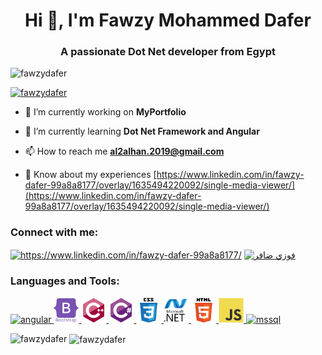 <h1 align="center">Hi 👋, I'm Fawzy Mohammed Dafer</h1>
<h3 align="center">A passionate Dot Net developer from Egypt</h3>

<p align="left"> <img src="https://komarev.com/ghpvc/?username=fawzydafer&label=Profile%20views&color=0e75b6&style=flat" alt="fawzydafer" /> </p>

<p align="left"> <a href="https://github.com/ryo-ma/github-profile-trophy"><img src="https://github-profile-trophy.vercel.app/?username=fawzydafer" alt="fawzydafer" /></a> </p>

- 🔭 I’m currently working on **MyPortfolio**

- 🌱 I’m currently learning **Dot Net Framework and Angular**

- 📫 How to reach me **al2alhan.2019@gmail.com**

- 📄 Know about my experiences [https://www.linkedin.com/in/fawzy-dafer-99a8a8177/overlay/1635494220092/single-media-viewer/](https://www.linkedin.com/in/fawzy-dafer-99a8a8177/overlay/1635494220092/single-media-viewer/)

<h3 align="left">Connect with me:</h3>
<p align="left">
<a href="https://linkedin.com/in/https://www.linkedin.com/in/fawzy-dafer-99a8a8177/" target="blank"><img align="center" src="https://raw.githubusercontent.com/rahuldkjain/github-profile-readme-generator/master/src/images/icons/Social/linked-in-alt.svg" alt="https://www.linkedin.com/in/fawzy-dafer-99a8a8177/" height="30" width="40" /></a>
<a href="https://fb.com/فوزي ضافر" target="blank"><img align="center" src="https://raw.githubusercontent.com/rahuldkjain/github-profile-readme-generator/master/src/images/icons/Social/facebook.svg" alt="فوزي ضافر" height="30" width="40" /></a>
</p>

<h3 align="left">Languages and Tools:</h3>
<p align="left"> <a href="https://angular.io" target="_blank" rel="noreferrer"> <img src="https://angular.io/assets/images/logos/angular/angular.svg" alt="angular" width="40" height="40"/> </a> <a href="https://getbootstrap.com" target="_blank" rel="noreferrer"> <img src="https://raw.githubusercontent.com/devicons/devicon/master/icons/bootstrap/bootstrap-plain-wordmark.svg" alt="bootstrap" width="40" height="40"/> </a> <a href="https://www.w3schools.com/cpp/" target="_blank" rel="noreferrer"> <img src="https://raw.githubusercontent.com/devicons/devicon/master/icons/cplusplus/cplusplus-original.svg" alt="cplusplus" width="40" height="40"/> </a> <a href="https://www.w3schools.com/cs/" target="_blank" rel="noreferrer"> <img src="https://raw.githubusercontent.com/devicons/devicon/master/icons/csharp/csharp-original.svg" alt="csharp" width="40" height="40"/> </a> <a href="https://www.w3schools.com/css/" target="_blank" rel="noreferrer"> <img src="https://raw.githubusercontent.com/devicons/devicon/master/icons/css3/css3-original-wordmark.svg" alt="css3" width="40" height="40"/> </a> <a href="https://dotnet.microsoft.com/" target="_blank" rel="noreferrer"> <img src="https://raw.githubusercontent.com/devicons/devicon/master/icons/dot-net/dot-net-original-wordmark.svg" alt="dotnet" width="40" height="40"/> </a> <a href="https://www.w3.org/html/" target="_blank" rel="noreferrer"> <img src="https://raw.githubusercontent.com/devicons/devicon/master/icons/html5/html5-original-wordmark.svg" alt="html5" width="40" height="40"/> </a> <a href="https://developer.mozilla.org/en-US/docs/Web/JavaScript" target="_blank" rel="noreferrer"> <img src="https://raw.githubusercontent.com/devicons/devicon/master/icons/javascript/javascript-original.svg" alt="javascript" width="40" height="40"/> </a> <a href="https://www.microsoft.com/en-us/sql-server" target="_blank" rel="noreferrer"> <img src="https://www.svgrepo.com/show/303229/microsoft-sql-server-logo.svg" alt="mssql" width="40" height="40"/> </a> </p>

<p><img align="left" src="https://github-readme-stats.vercel.app/api/top-langs?username=fawzydafer&show_icons=true&locale=en&layout=compact" alt="fawzydafer" /></p>

<p>&nbsp;<img align="center" src="https://github-readme-stats.vercel.app/api?username=fawzydafer&show_icons=true&locale=en" alt="fawzydafer" /></p>
